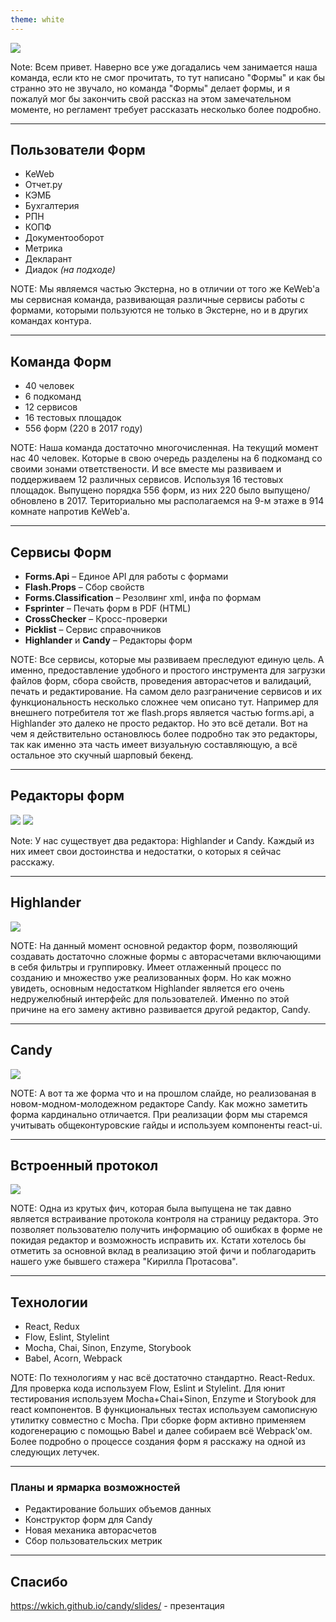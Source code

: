 ```yaml
---
theme: white
---
```


<img src="../forms-logo.png" />

Note: Всем привет. Наверно все уже догадались чем занимается наша команда, если кто не смог прочитать, то тут написано "Формы" и как бы странно это не звучало, но команда "Формы" делает формы, и я пожалуй мог бы закончить свой рассказ на этом замечательном моменте, но регламент требует рассказать несколько более подробно.

---

## Пользователи Форм

- KeWeb
- Отчет.ру
- КЭМБ
- Бухгалтерия
- РПН
- КОПФ
- Документооборот
- Метрика
- Декларант
- Диадок *(на подходе)*<!-- .element: style="color: #808080; font-size: 70%;" -->

NOTE: Мы являемся частью Экстерна, но в отличии от того же KeWeb'а мы сервисная команда, развивающая различные сервисы работы с формами, которыми пользуются не только в Экстерне, но и в других командах контура.

---

## Команда Форм

- 40 человек<!-- .element: class="fragment" data-fragment-index="1" -->
- 6 подкоманд<!-- .element: class="fragment" data-fragment-index="2" -->
- 12 сервисов<!-- .element: class="fragment" data-fragment-index="3" -->
- 16 тестовых площадок<!-- .element: class="fragment" data-fragment-index="4" -->
- 556 форм (220 в 2017 году)<!-- .element: class="fragment" data-fragment-index="5" -->

NOTE: Наша команда достаточно многочисленная. На текущий момент нас 40 человек. Которые в свою очередь разделены на 6 подкоманд со своими зонами ответствености. И все вместе мы развиваем и поддерживаем 12 различных сервисов. Используя 16 тестовых площадок. Выпущено порядка 556 форм, из них 220 было выпущено/обновлено в 2017. Териториально мы располагаемся на 9-м этаже в 914 комнате напротив KeWeb'а.

---

## Сервисы Форм

- **Forms.Api** – Единое API для работы с формами
- **Flash.Props** – Сбор свойств
- **Forms.Classification** – Резолвинг xml, инфа по формам
- **Fsprinter** – Печать форм в PDF (HTML)
- **CrossChecker** – Кросс-проверки
- **Picklist** – Сервис справочников
- **Highlander** и **Candy** – Редакторы форм

NOTE: Все сервисы, которые мы развиваем преследуют единую цель. А именно, предоставление удобного и простого инструмента для загрузки файлов форм, сбора свойств, проведения авторасчетов и валидаций, печать и редактирование. На самом дело разграничение сервисов и их функциональность несколько сложнее чем описано тут. Например для внешнего потребителя тот же flash.props является частью forms.api, а Highlander это далеко не просто редактор. Но это всё детали. Вот на чем я действительно остановлюсь более подробно так это редакторы, так как именно эта часть имеет визуальную составляющую, а всё остальное это скучный шарповый бекенд.

---

## Редакторы форм

<img src="../highlander.png"/>

<!-- .element: class="fragment fade-right" data-fragment-index="1" style="width: 60%; float: left;" -->

<img src="../candy.png" />

<!-- .element: class="fragment fade-left" data-fragment-index="2" style="width: 40%; float: left;" -->

Note: У нас существует два редактора: Highlander и Candy. Каждый из них имеет свои достоинства и недостатки, о которых я сейчас расскажу.

---

## Highlander

<img src="../hlknpok.png" />

NOTE: На данный момент основной редактор форм, позволяющий создавать достаточно сложные формы с авторасчетами включающими в себя фильтры и группировку. Имеет отлаженный процесс по созданию и множество уже реализованных форм. Но как можно увидеть, основным недостатком Highlander является его очень недружелюбный интерфейс для пользователей. Именно по этой причине на его замену активно развивается другой редактор, Candy.

---

## Candy

<img src="../cfknpok.png" />

NOTE: А вот та же форма что и на прошлом слайде, но реализованая в новом-модном-молодежном редакторе Candy. Как можно заметить форма кардинально отличается. При реализации форм мы старемся учитывать общеконтуровские гайды и используем компоненты react-ui.

---

## Встроенный протокол

<img src="../cflog.png" />

NOTE: Одна из крутых фич, которая была выпущена не так давно является встраивание протокола контроля на страницу редактора. Это позволяет пользователю получить информацию об ошибках в форме не покидая редактор и возможность исправить их. Кстати хотелось бы отметить за основной вклад в реализацию этой фичи и поблагодарить нашего уже бывшего стажера "Кирилла Протасова".

---

## Технологии

- React, Redux
- Flow, Eslint, Stylelint
- Mocha, Chai, Sinon, Enzyme, Storybook
- Babel, Acorn, Webpack

NOTE: По технологиям у нас всё достаточно стандартно. React-Redux. Для проверка кода используем Flow, Eslint и Stylelint. Для юнит тестирования используем Mocha+Chai+Sinon, Enzyme и Storybook для react компонентов. В функциональных тестах используем самописную утилитку совместно с Mocha. При сборке форм активно применяем кодогенерацию с помощью Babel и далее собираем всё Webpack'ом. Более подробно о процессе создания форм я расскажу на одной из следующих летучек.

---

### Планы и ярмарка возможностей

- Редактирование больших объемов данных
- Конструктор форм для Candy
- Новая механика авторасчетов
- Сбор пользовательских метрик

---

## Спасибо

https://wkich.github.io/candy/slides/ - презентация
